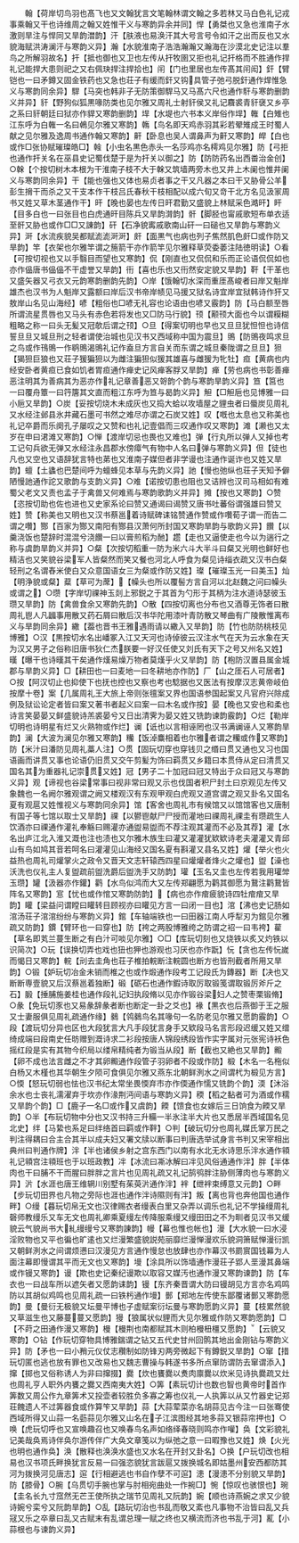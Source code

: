 <!-- { "loadSidebar": true } -->
　　翰【荷岸切鸟羽也髙飞也又文翰犹言文笔翰林谓文翰之多若林又马白色礼记戎事乘翰又干也诗维周之翰又姓惟干义与寒韵异余并同】悍【勇桀也又急也淮南子水激则旱注与悍同又旱韵澘韵】汗【肤液也易涣汗其大号言号令如汗之出而反也又水貌海赋洪涛澜汗与寒韵义异】瀚【水貌淮南子浩浩瀚瀚又瀚海在沙漠北史记注以羣鸟之所解羽故名】扞【抵也御也又卫也左传从扞牧圉又拒也礼记扞格而不胜通作捍礼记能捍大患则祀之又右佩玦捍注捍拾也】闬【门也里居也左传髙其闬闳】釬【臂铠也一曰矛鐏又固金铁药也又急也荘子有缓而釬又钩具管子弛弓脱釬通作焊惟急义与寒韵同余异】駻【马突也韩非子无防策御駻马又马髙六尺也通作馯与寒韵删韵义并异】豻【野狗似狐黒喙防类也见尔雅又周礼士射豻侯又礼记麛裘青豻襃又乡亭之系曰豻朝廷曰狱亦作貋又寒韵删韵】垾【水堤也六书本义岸俗作垾】雗【白雉也江东呼为白雗一名曰鵫见尔雅又寒韵】鶾【鸟名即天鸡赤羽其彩若翚雉成王时蜀人献之见尔雅及逸周书通作翰又寒韵】鼾【卧息也吴人谓鼻声为鼾又寒韵】皔【白也或作□张协赋璀璨皓□】螒【小虫名黒色赤头一名莎鸡亦名樗鸡见尔雅】防【弓拒也通作扞关名在巫县史记蜀伐楚于是为扞关以御之】防【防防药名出西畨治金创】○榦【个按切树木本根为干淮南子枝不大于榦又筑墙两旁木也又井上木阑也惟井阑义与寒韵同余异】干【能也强也又体也易贞者事之干又凡器之本曰干又胁骨公羊彭生搚干而杀之又干支本作干枝吕氏春秋干枝相配以成六旬又竒干北方名见汲冡周书又姓又草木茎通作干】旰【晚也晏也左传日旰君勤又盛貌上林赋采色澔旰】盰【目多白也一曰张目也白虎通旰目陈兵又旱韵潸韵】骭【脚胫也甯戚歌短布单衣适至骭又胁也或作□□又諌韵】矸【石净貌寗戚歌南山矸一曰磓也又旱韵与寒韵义异】涆【水流疾貌吴都赋滮滮涆涆】皯【面黒气也病也列子焦然肌色皯□或作防又旱韵】竿【衣架也尔雅竿谓之箷箭干亦作箭竿见尔雅释草荧委萎注陆徳明读】○看【可按切视也又以手翳目而望也又寒韵】侃【刚直也又侃侃和乐而正论语侃侃如也亦作偘唐书偘偘不干虚誉又旱韵】衎【喜也乐也又衎然安定貌又旱韵】靬【干革也又盛矢器又弓衣又元韵寒韵删韵先韵】○岸【饿翰切水深而重厓髙峻者曰岸又魁岸雄杰也汉书为人魁岸又露额曰岸后汉书帝岸帻见马援又狱名诗宜岸宜狱韩诗作犴又敖岸山名见山海经】喭【粗俗也□喭无礼容也论语由也喭又霰韵】防【马白额至唇所谓流星贯唇也又马头有赤色若将发也又□防马行貌】顸【颟顸大面也今以谓糢糊粗略之称一曰头无髪又冠欹后谓之顸】○旦【得案切明也早也又旦旦犹怛怛也诗信誓旦旦又城旦刑之轻者谓使治城也见汉书又西域称中国为震旦】鴠【防鴠夜鸣求旦之鸟或作鳱鴠一作鹖鴠渴鴠礼记作盍旦方言自关而东谓之城旦秦陇谓之旦旦】狚【猲狚巨狼也又荘子猨猵狚以为雌注猵狚似猨其雄喜与雌猨为牝牡】疸【黄病也内经安卧者黄疸已食如饥者胃疸通作瘅史记风瘅客脬又旱韵】瘅【劳也病也书彰善瘅恶注明其为善病其为恶亦作礼记章善恶又哿韵个韵与寒韵旱韵义异】笪【筥也一曰覆舟簟一曰筕篖其文直而粗江东呼为笪与曷韵义异】觛【□觛巵也见博雅一曰小巵又旱韵】○炭【妥按切烧木未成灰也又捣大蛤以攻墙屋之貍虫者曰蜃炭见周礼又水经注邺县氷井藏石墨可书然之难尽亦谓之石炭又姓】叹【嘅也太息也又称美也礼记卒爵而乐阕孔子屡叹之又赞和也礼记壹倡而三叹通作叹又寒韵】滩【濑也又太岁在申曰涒滩又寒韵】○惮【渡岸切忌也畏也又难也】弹【行丸所以弹人又掉也考工记句兵欲无弹又水经注永昌郡水傍瘴气有物中人名曰弹与寒韵义异】但【徒也凡也又空也又语辞犹言特也苐也又淮南子媒但者非学谩也注通作诞诈也又姓又旱韵】蟺【土蠭也巴楚间呼为蟺蜂见本草与先韵义异】訑【慢也弛纵也荘子天知予僻陋慢訑通作詑又歌韵与支韵义异】○难【诺按切患也阻也又诘辨也汉司马相如有难蜀父老文又责也孟子于禽兽又何难焉与寒韵歌韵义并异】摊【按也又寒韵】○赞【恣按切助也佐也进也又史家系论曰赞又通谒曰谒赞又唐书吐蕃俗谓强雄曰赞又姓】赞【称美也又明也又汉书蔡邕着诗赋碑诔铭赞通作赞或作囋荀子谓一而告二谓之囋】酂【百家为酂又南阳有酂县汉萧何所封国又寒韵旱韵与歌韵义异】饡【以羹浇饭也楚辞时混混兮浇饡一曰以膏煎稻为酏】趱【走也又逼使走也今以为遄行之称与虞韵旱韵义并异】○粲【次按切稻重一防为米六斗大半斗曰粲又光明也鲜好也精洁也又笑貌谷梁军人皆粲然而笑又餐也河北人呼食为粲见诗缁衣疏又汉书白粲轻刑之名谓舂米使白又众意国语女三为粲或作防又姓】璨【璀璨玉光一曰美玉】灿【明浄貌或粲】薒【草可为蓆】【幧头也所以覆髻方言自河以北赵魏之问曰幧头或谓之】○瓒【字岸切祼神玉剡上邪鋭之于其首为勺形于其柄为注水道诗瑟彼玉瓒又旱韵】防【禽兽食余又寒韵先韵】○散【四按切离也分布也又酒尊无饰者曰散周礼鬯人凡疈事用散又药石屑曰散后汉书华陀用漆叶青防散又琴曲有广陵散惟离布义与旱韵同余异】繖【葢也晋书王雅遇雨请以繖入又旱韵】防【竹也防防桃枝见博雅】○汉【黒按切水名出嶓冢入江又天河也诗倬彼云汉注水气在天为云水象在天为汉又男子之俗称旧唐书狄仁杰朕要一好汉任使又刘氏有天下之号又州名又姓】暵【曝干也诗暵其干矣通作熯易燥万物者莫熯乎火又旱韵】防【枹防汉置县属金城郡与旱韵义异】□【耕田也一曰麦地一曰冬耕地亦作防】厂【山之厓石人可居者】○按【阿汉切止也抑使下也抚也控也又察也考也騐据也又医法有按摩汉志黄帝岐伯按摩十卷】案【几属周礼王大旅上帝则张氊案又界也国语参国起案又凡官府兴除成例及狱讼论定者皆曰案又著书者起义曰案一曰木名或作按】晏【晚也又安也和柔也诗言笑晏晏又鲜盛貌诗羔裘晏兮又日出清霁为晏又姓又铣韵谏韵霰韵】○烂【勒岸切明也诗明星有烂又火熟物或作烂】谰【诋也以言相诬罔也汉书满谰诬人又寒韵旱韵】澜【大波为澜见尔雅又寒韵】糷【饭淖麋相着也尔雅者谓之糷或作又寒韵】防【米汁曰潘防见周礼藁人注】○贯【固玩切穿也穿钱贝之缗曰贯又通也又习也国语画而讲贯又事也论语仍旧贯又交午剪髪为饰曰羁贯又乡籍曰本贯侍从定曰清贯又国名其为重器礼记崇贯又姓】冠【男子二十加冠曰冠又特出于众曰冠又与寒韵义异】观【谛视也谷梁常事曰视非常曰观又示也伐国者积尸封土曰京观见左传又象魏也一名阙尔雅观谓之阙又楼观汉有东观甲观白虎观又道宫谓之观又卦名又国名夏有观扈又姓惟视义与寒韵同余异】馆【客舍也周礼市有候馆又以馆馆客也又唐制有国子等七馆以取士又旱韵】祼【以鬰鬯献尸尸授而灌地曰祼周礼祼圭有瓒疏生人饮酒亦曰祼通作灌礼奉觞曰赐灌亦通盥易盥而不荐注观其灌而不必及其荐】灌【水名出庐江北入淮又溉也注也渍也又尔雅木族生曰灌又灌灌犹欵欵诗老夫灌灌又青邱山有鸟如鸠其音若呵名曰灌灌见山海经又国名夏有斟灌又县名又姓】爟【举火也火益热也周礼司爟掌火之政令又晋天文志轩辕西四星曰爟爟者烽火之爟也】盥【澡也沃洗也仪礼主人复盥疏前盥洗爵后盥洗手又防韵】瓘【玉名又圭也左传若我用瓘斚玉瓒】罐【汲器亦作鑵】鹳【水鸟似鸿而大又左传郑翩愿为鹳其御愿为鵞注鹳鵞皆阵名又寒韵】悹【忧也或作悺又寒韵防韵】【病也亦作痯疲貌诗四牡痯痯又旱韵】矔【梁益问谓瞠曰矔转目顾视亦曰矔见方言一曰闭一目也】涫【沸也史记肠如涫汤荘子涫涫纷纷与寒韵义异】錧【车轴端铁也一曰田器江南人呼犁刃为錧见尔雅疏又防韵】鏆【臂环也一曰穿也】防【袴之两股博雅绔之防谓之袑一曰韦袴】雚【草名即芄兰蔓生断之有白汁可啖见尔雅】○□【库玩切刻也又烧铁以炙又灼铁以识简次】○玩【误换切弄也戏也狃也狎也游观也习厌也亦作翫】忨【贪也左传忨嵗而愒日又寒韵】輐【刓去圭角也荘子椎拍輐断注輐圆也断方也皆刑截者所用又旱韵】○锻【妒玩切冶金未销而椎之也或作煅通作段考工记段氏为鏄器】断【决也又断断専壹貌又后汉蔡邕着独断】碫【砺石也通作鍜诗取厉取锻笺谓取锻厉斧斤之石】腶【捶脯施姜桂也通作段礼记妇执段脩以见亦作锻谷梁妇人之赞枣栗锻脩】○彖【免玩切豕也又易彖辞彖者断也断定一卦之爻也】褖【黒衣也后燕御于王之服又士妻服俱见周礼疏通作缘】鶨【鸰鶨鸟名其喙句一名防老见尔雅又愿韵霰韵】○段【渡玩切分异也区也大段犹言大凡手段犹言身手又欵段马名言形段迟缓又姓又缯绮成端曰段南史任昉赠到溉诗求二衫段按唐人锦段绣段皆作实字属对元张宪诗袄色摇红段是实有其物今织局以缕帛精纯者为锻当从段】断【截也又絶也又旱韵】毈【卵不成也法言雌之不才其卵毈通作段管子羽卵者不段或作防】椴【木名一名柂似白杨又木槿也其华朝生夕陨可食俱见尔雅又燕东北朝鲜洌水之间谓杙为椴见方言】○愞【怒玩切弱也怯也汉书纪太常坐畏愞弃市亦作偄通作懦又铣韵个韵】渜【沐浴余水也士丧礼濡濯弃于坎亦作湪荆沔间语与寒韵义异】稬【稻之黏者可为酒或作穤又旱韵个韵】□【鹿子一名□或作又虞韵】餪【馈食也女嫁后三日饷食为餪又旱韵】○半【布玩切物中分也又汉书持三升糒一半氷注半大片也又悉居半西域国名见北史】绊【马絷也系足曰绊络首曰羁或作靽】○判【破玩切分也周礼媒氏掌万民之判注得耦曰合主合其半以成夫妇又署文牍以断事曰判唐选举试身言书判又宋宰相出典州曰判通作牌】泮【半也诸侯乡射之宫东西门以南有水北无水诗思乐泮水通作頖礼记頖宫注頖班也于以班政教】冸【冰流曰凘冰解曰冸见风俗通通作泮】胖【半体肉也干曰脯不干而腥曰胖胖之言片也见周礼疏又礼记鹄鸮胖注胁侧薄肉也与寒韵义异】沜【水涯也唐王维辋川别墅有茱萸沜通作泮】袢【绁袢束缚意又元韵】○畔【步玩切田界也凡物之旁际也涯也通作泮诗隰则有泮】叛【离也背也奔他国也通作畔】○缦【暮玩切帛无文也汉律赐衣者缦表白里又杂弄以调乐也礼记不学操缦周礼磬师教缦乐又车无文也周礼卿乘夏缦左传降服乘缦又缦田田之不为甽者见汉书又缓貌云气貌尚书大糺缦缦兮又寒韵諌韵】幔【幕也惟也帐也】漫【大水貌一曰水浸淫败物也又平也徧也旷逺也又烂漫繁盛貌説苑丽靡烂漫惮漫欢乐貌洞箫赋惮漫衍凯又朝鲜洌水之间谓烦懑曰汉漫见方言通作慢怠也放肆也亦作幕汉书罽賔国钱幕为人面注幕即慢谓其平而无文也又寒韵】墁【涂具所以饰墙通作漫荘子郢人垩漫其鼻端或作镘又寒韵】谩【欺也史记秦纪谩欺以取容又媒汚也通作漫又寒韵谏韵】防【车衣也一曰战车所以遮矢者又愿韵诔韵】镘【东齐秦晋谓大防曰镘胡见方言亦名鸡鸣防以其胡似鸡鸣也见周礼疏一曰铁杇通作墁】鄤【郑地左传使东鄙覆诸鄤又寒韵愿韵】曼【曼衍无极貌又坛曼平博也子虚赋案衍坛曼与寒韵愿韵义异】蔓【枝累然貌又草滋生也又藤蔓蔓又愿韵】獌【狼属状似貍而大见尔雅或作防又寒韵愿韵】□【不莳之田通作漫又寒韵】槾【槾荆也南都赋其木则柏槾杻橿又愿韵】【云貌又寒韵】○钻【作玩切穿物具博雅鍴谓之钻又五代史甘州回鹘其地出金刚钻与寒韵义异】防【矛也一曰小矟元仪仗志穳制如防锋刃两旁微起下有鐏鋭又旱韵】○窜【措玩切匿也逃也放有罪也又改易也又魏志曹操与韩遂书多所点窜防谓防去窜谓添入】撺【掷也又俗称诱人为非曰撺掇】爨【炊也饔爨以煑肉廪爨以炊米见诗执爨疏又灶也周礼亨人职外内饔之爨又西南夷大姓】○筭【素玩切计也数也智也黄帝时首作筭数又周公作九章筭术又投壶者较胜负多寡之筹也仪礼一人执筭以从又竹器史记郑荘餽遗人不过筭器食或作算笇又旱韵】蒜【大蒜荤菜亦名胡蒜见古今注一曰张骞使西域所得又山蒜一名葝蒜见尔雅又山名在子江滨图经其地多蒜又银蒜帘押也】○唤【虎玩切呼也又宣唤趣召也又唤春鸟名声如络绎春晓则鸣亦作嚾】奂【文彩貌礼记美哉奂焉诗伴奂尔游传伴广大奂文章笺以为纵弛之意一曰暇豫也又姓】焕【火光也明也通作奂】涣【散释也涣涣水盛也又水名在开封又卦名】○换【户玩切改也相易也汉书项氏畔换犹言反易一曰强恣貌犹言跋扈又拨换城名即姑墨州安西都防其河为拨换河见唐志】逭【行相避逃也书自作孽不可逭】漶【漫漶不分别貌又旱韵】防【膝骨】○腕【乌贯切手腕也掌与肘相宛曲处一作捥□】惋【惊叹也骇恨也】琬【圭名长九寸窊然无芒王使所执之瑞节见周礼又阮韵】婉【顺也诗燕婉之求又少貌诗婉兮栾兮又阮韵旱韵】○乱【路玩切治也书乱而敬又紊也凡事物不治皆曰乱又兵冦又乐之卒章曰乱又古赋末有乱谓总理一赋之终也又横流而济也书乱于河】薍【小蒜根也与谏韵义异】
